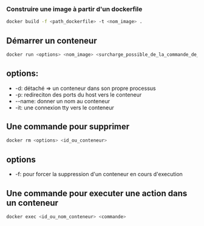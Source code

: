 ### Construire une image à partir d'un dockerfile
```bash
docker build -f <path_dockerfile> -t <nom_image> .
```

## Démarrer un conteneur
``` bash
docker run <options> <nom_image> <surcharge_possible_de_la_commande_de_démarrage>
```

## options:
- -d: détaché => un conteneur dans son propre processus
- -p: redireciton des ports du host vers le conteneur
- --name: donner un nom au conteneur
- -it: une connexion tty vers le conteneur

## Une commande pour supprimer
```bash
docker rm <options> <id_ou_conteneur>
```

## options
- -f: pour forcer la suppression d'un conteneur en cours d'execution

## Une commande pour executer une action dans un conteneur

```bash
docker exec <id_ou_nom_conteneur> <commande>
```